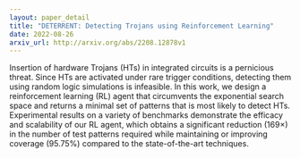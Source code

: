 ```yaml
---
layout: paper_detail
title: "DETERRENT: Detecting Trojans using Reinforcement Learning"
date: 2022-08-26
arxiv_url: http://arxiv.org/abs/2208.12878v1
---
```


Insertion of hardware Trojans (HTs) in integrated circuits is a pernicious threat. Since HTs are activated under rare trigger conditions, detecting them using random logic simulations is infeasible. In this work, we design a reinforcement learning (RL) agent that circumvents the exponential search space and returns a minimal set of patterns that is most likely to detect HTs. Experimental results on a variety of benchmarks demonstrate the efficacy and scalability of our RL agent, which obtains a significant reduction ($169\times$) in the number of test patterns required while maintaining or improving coverage ($95.75\%$) compared to the state-of-the-art techniques.
